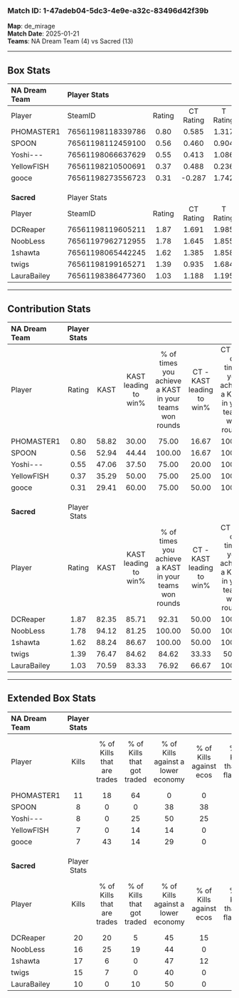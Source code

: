 ### Match ID: 1-47adeb04-5dc3-4e9e-a32c-83496d42f39b  
**Map**: de_mirage  
**Match Date**: 2025-01-21  
**Teams**: NA Dream Team (4) vs Sacred (13)  

---  

## Box Stats  

| **NA Dream Team** | Player Stats      |        |           |          |       |       |       |         |        |      |     |
| :- | :- | :-: | :-: | :-: | :-: | :-: | :-: | :-: | :-: | :-: | :-: |
| Player            | SteamID           | Rating | CT Rating | T Rating | KAST  |  ADR  | Kills | Assists | Deaths | K/D  | HS% |
| PHOMASTER1        | 76561198118339786 |  0.80  |   0.585   |  1.317   | 58.82 | 76.8  |  11   |    1    |   16   | 0.69 | 63  |
| SPOON             | 76561198112459100 |  0.56  |   0.460   |  0.904   | 52.94 | 60.8  |   8   |    2    |   16   | 0.50 | 75  |
| Yoshi---          | 76561198066637629 |  0.55  |   0.413   |  1.086   | 47.06 | 62.5  |   8   |    1    |   15   | 0.53 | 37  |
| YellowFISH        | 76561198210500691 |  0.37  |   0.488   |  0.236   | 35.29 | 58.2  |   7   |    2    |   16   | 0.44 | 71  |
| gooce             | 76561198273556723 |  0.31  |  -0.287   |  1.742   | 29.41 | 42.5  |   7   |    2    |   15   | 0.47 | 85  |
|                   |                   |        |           |          |       |       |       |         |        |      |     |
|                   |                   |        |           |          |       |       |       |         |        |      |     |
|                   |                   |        |           |          |       |       |       |         |        |      |     |
| **Sacred**        | Player Stats      |        |           |          |       |       |       |         |        |      |     |
| Player            | SteamID           | Rating | CT Rating | T Rating | KAST  |  ADR  | Kills | Assists | Deaths | K/D  | HS% |
| DCReaper          | 76561198119605211 |  1.87  |   1.691   |  1.985   | 82.35 | 116.3 |  20   |    6    |   7    | 2.86 | 35  |
| NoobLess          | 76561197962712955 |  1.78  |   1.645   |  1.855   | 94.12 | 93.6  |  16   |    8    |   4    | 4.00 | 50  |
| 1shawta           | 76561198065442245 |  1.62  |   1.385   |  1.858   | 88.24 | 103.5 |  17   |    6    |   10   | 1.70 | 58  |
| twigs             | 76561198199165271 |  1.39  |   0.935   |  1.684   | 76.47 | 90.7  |  15   |    6    |   10   | 1.50 | 66  |
| LauraBailey       | 76561198386477360 |  1.03  |   1.188   |  1.195   | 70.59 | 73.0  |  10   |    5    |   10   | 1.00 | 30  |
---  

## Contribution Stats  

| **NA Dream Team** | Player Stats |       |                      |                                                        |                           |                                                             |                          |                                                            |
| :- | :-: | :-: | :-: | :-: | :-: | :-: | :-: | :-: |
| Player            |    Rating    | KAST  | KAST leading to win% | % of times you achieve a KAST in your teams won rounds | CT - KAST leading to win% | CT - % of times you achieve a KAST in your teams won rounds | T - KAST leading to win% | T - % of times you achieve a KAST in your teams won rounds |
| PHOMASTER1        |     0.80     | 58.82 |        30.00         |                         75.00                          |           16.67           |                           100.00                            |          50.00           |                           66.67                            |
| SPOON             |     0.56     | 52.94 |        44.44         |                         100.00                         |           16.67           |                           100.00                            |          100.00          |                           100.00                           |
| Yoshi---          |     0.55     | 47.06 |        37.50         |                         75.00                          |           20.00           |                           100.00                            |          66.67           |                           66.67                            |
| YellowFISH        |     0.37     | 35.29 |        50.00         |                         75.00                          |           25.00           |                           100.00                            |          100.00          |                           66.67                            |
| gooce             |     0.31     | 29.41 |        60.00         |                         75.00                          |           50.00           |                           100.00                            |          66.67           |                           66.67                            |
|                   |              |       |                      |                                                        |                           |                                                             |                          |                                                            |
|                   |              |       |                      |                                                        |                           |                                                             |                          |                                                            |
|                   |              |       |                      |                                                        |                           |                                                             |                          |                                                            |
| **Sacred**        | Player Stats |       |                      |                                                        |                           |                                                             |                          |                                                            |
| Player            |    Rating    | KAST  | KAST leading to win% | % of times you achieve a KAST in your teams won rounds | CT - KAST leading to win% | CT - % of times you achieve a KAST in your teams won rounds | T - KAST leading to win% | T - % of times you achieve a KAST in your teams won rounds |
| DCReaper          |     1.87     | 82.35 |        85.71         |                         92.31                          |           50.00           |                           100.00                            |          100.00          |                           90.91                            |
| NoobLess          |     1.78     | 94.12 |        81.25         |                         100.00                         |           50.00           |                           100.00                            |          91.67           |                           100.00                           |
| 1shawta           |     1.62     | 88.24 |        86.67         |                         100.00                         |           50.00           |                           100.00                            |          100.00          |                           100.00                           |
| twigs             |     1.39     | 76.47 |        84.62         |                         84.62                          |           33.33           |                            50.00                            |          100.00          |                           90.91                            |
| LauraBailey       |     1.03     | 70.59 |        83.33         |                         76.92                          |           66.67           |                           100.00                            |          88.89           |                           72.73                            |
---  

## Extended Box Stats  

| **NA Dream Team** | Player Stats |                            |                            |                                    |                         |                              |                                 |        |                             |                                     |                          |                               |                            |
| :- | :-: | :-: | :-: | :-: | :-: | :-: | :-: | :-: | :-: | :-: | :-: | :-: | :-: |
| Player            |    Kills     | % of Kills that are trades | % of Kills that got traded | % of Kills against a lower economy | % of Kills against ecos | % of Kills that are flawless | % of Kills that are close duels | Deaths | % of Deaths that get traded | % of Deaths against a lower economy | % of Deaths against ecos | % of Deaths that are flawless | % of Deaths that are close |
| PHOMASTER1        |      11      |             18             |             64             |                 0                  |            0            |              36              |               18                |   16   |              0              |                 13                  |            6             |              69               |             0              |
| SPOON             |      8       |             0              |             0              |                 38                 |           38            |              50              |                0                |   16   |              6              |                 13                  |            6             |              94               |             0              |
| Yoshi---          |      8       |             0              |             25             |                 50                 |           25            |              50              |               25                |   15   |             20              |                 13                  |            7             |              73               |             7              |
| YellowFISH        |      7       |             0              |             14             |                 14                 |            0            |              86              |               14                |   16   |              6              |                 13                  |            6             |              44               |             0              |
| gooce             |      7       |             43             |             14             |                 29                 |            0            |              29              |                0                |   15   |              0              |                  7                  |            7             |              73               |             0              |
|                   |              |                            |                            |                                    |                         |                              |                                 |        |                             |                                     |                          |                               |                            |
|                   |              |                            |                            |                                    |                         |                              |                                 |        |                             |                                     |                          |                               |                            |
|                   |              |                            |                            |                                    |                         |                              |                                 |        |                             |                                     |                          |                               |                            |
| **Sacred**        | Player Stats |                            |                            |                                    |                         |                              |                                 |        |                             |                                     |                          |                               |                            |
| Player            |    Kills     | % of Kills that are trades | % of Kills that got traded | % of Kills against a lower economy | % of Kills against ecos | % of Kills that are flawless | % of Kills that are close duels | Deaths | % of Deaths that get traded | % of Deaths against a lower economy | % of Deaths against ecos | % of Deaths that are flawless | % of Deaths that are close |
| DCReaper          |      20      |             20             |             5              |                 45                 |           15            |              85              |                0                |   7    |             14              |                 57                  |            0             |              57               |             14             |
| NoobLess          |      16      |             25             |             19             |                 44                 |            0            |              63              |                6                |   4    |              0              |                 50                  |            0             |               0               |             25             |
| 1shawta           |      17      |             6              |             0              |                 47                 |           12            |              53              |                0                |   10   |             30              |                 40                  |            0             |              50               |             10             |
| twigs             |      15      |             7              |             0              |                 40                 |            0            |              73              |                0                |   10   |             20              |                 50                  |            10            |              50               |             0              |
| LauraBailey       |      10      |             0              |             10             |                 50                 |            0            |              70              |                0                |   10   |             50              |                 40                  |            0             |              60               |             20             |
